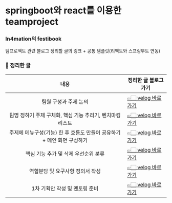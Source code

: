 # springboot와 react를 이용한 teamproject 
### In4mation의 festibook
팀프로젝트 관련 블로그 정리할 글의 링크 + 공통 템플릿(리액트와 스프링부트 연동)

### 🔖 정리한 글
| 내용  | 정리한 글 블로그 가기                                                                 |
| :---: | -------------------------------------------------------------------- |
| 팀원 구성과 주제 논의 | [👉🏻 velog 바로가기](https://velog.io/@prettylee620/%EB%A9%80%ED%8B%B0%EC%BA%A0%ED%8D%BC%EC%8A%A4-8%EC%9B%94-24%EC%9D%BC) |
| 팀명 정하기 주제 구체화, 핵심 기능 추리기, 벤치마킹 리스트| [👉🏻 velog 바로가기](https://velog.io/@prettylee620/8%EC%9B%94-25%EC%9D%BC-%ED%9A%8C%EC%9D%98%EB%A1%9D-%ED%8C%80%EB%AA%85-%EC%A0%95%ED%95%98%EA%B8%B0-%EC%A3%BC%EC%A0%9C-%EA%B5%AC%EC%B2%B4%ED%99%94-%ED%95%B5%EC%8B%AC-%EA%B8%B0%EB%8A%A5-%EC%B6%94%EB%A6%AC%EA%B8%B0-%EB%B2%A4%EC%B9%98%EB%A7%88%ED%82%B9-%EB%A6%AC%EC%8A%A4%ED%8A%B8) |
| 주제에 메뉴구성(기능) 한 후 흐름도 만들어 공유하기 + 메인 화면 구성하기  | [👉🏻 velog 바로가기](https://velog.io/@prettylee620/3.-%EC%A3%BC%EC%A0%9C%EC%97%90-%EB%A9%94%EB%89%B4%EA%B5%AC%EC%84%B1%EA%B8%B0%EB%8A%A5-%ED%95%9C-%ED%9B%84-%ED%9D%90%EB%A6%84%EB%8F%84-%EB%A7%8C%EB%93%A4%EC%96%B4-%EA%B3%B5%EC%9C%A0%ED%95%98%EA%B8%B0-%EB%A9%94%EC%9D%B8-%ED%99%94%EB%A9%B4-%EA%B5%AC%EC%84%B1%ED%95%98%EA%B8%B0)
| 핵심 기능 추가 및 삭제 우선순위 분류  | [👉🏻 velog 바로가기](https://velog.io/@prettylee620/%ED%95%B5%EC%8B%AC-%EA%B8%B0%EB%8A%A5-%EC%B6%94%EA%B0%80-%EB%B0%8F-%EC%82%AD%EC%A0%9C-%EC%9A%B0%EC%84%A0%EC%88%9C%EC%9C%84-%EB%B6%84%EB%A5%98)
| 역할분담 및 요구사항 정의서 작성  | [👉🏻 velog 바로가기](https://velog.io/@prettylee620/%EC%97%AD%ED%95%A0%EB%B6%84%EB%8B%B4-%EB%B0%8F-%EC%9A%94%EA%B5%AC%EC%82%AC%ED%95%AD-%EC%A0%95%EC%9D%98%EC%84%9C-%EC%9E%91%EC%84%B1)
| 1차 기획안 작성 및 멘토링 준비  | [👉🏻 velog 바로가기](https://velog.io/@prettylee620/1%EC%B0%A8-%EA%B8%B0%ED%9A%8D%EC%95%88-%EC%9E%91%EC%84%B1-%EB%B0%8F-%EB%A9%98%ED%86%A0%EB%A7%81-%EC%A4%80%EB%B9%84)
